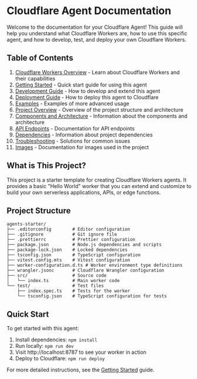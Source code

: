 # Cloudflare Agent Documentation

Welcome to the documentation for your Cloudflare Agent! This guide will help you understand what Cloudflare Workers are, how to use this specific agent, and how to develop, test, and deploy your own Cloudflare Workers.

## Table of Contents

1. [Cloudflare Workers Overview](./cloudflare-workers-overview.md) - Learn about Cloudflare Workers and their capabilities
2. [Getting Started](./getting-started.md) - Quick start guide for using this agent
3. [Development Guide](./development-guide.md) - How to develop and extend this agent
4. [Deployment Guide](./deployment-guide.md) - How to deploy this agent to Cloudflare
5. [Examples](./examples.md) - Examples of more advanced usage
6. [Project Overview](./project-overview.md) - Overview of the project structure and architecture
7. [Components and Architecture](./components.md) - Information about the components and architecture
8. [API Endpoints](./api-endpoints.md) - Documentation for API endpoints
9. [Dependencies](./dependencies.md) - Information about project dependencies
10. [Troubleshooting](./troubleshooting.md) - Solutions for common issues
11. [Images](./images.md) - Documentation for images used in the project

## What is This Project?

This project is a starter template for creating Cloudflare Workers agents. It provides a basic "Hello World" worker that you can extend and customize to build your own serverless applications, APIs, or edge functions.

## Project Structure

```
agents-starter/
├── .editorconfig        # Editor configuration
├── .gitignore           # Git ignore file
├── .prettierrc          # Prettier configuration
├── package.json         # Node.js dependencies and scripts
├── package-lock.json    # Locked dependencies
├── tsconfig.json        # TypeScript configuration
├── vitest.config.mts    # Vitest configuration
├── worker-configuration.d.ts # Worker environment type definitions
├── wrangler.jsonc       # Cloudflare Wrangler configuration
├── src/                 # Source code
│   └── index.ts         # Main worker code
└── test/                # Test files
    ├── index.spec.ts    # Tests for the worker
    └── tsconfig.json    # TypeScript configuration for tests
```

## Quick Start

To get started with this agent:

1. Install dependencies: `npm install`
2. Run locally: `npm run dev`
3. Visit http://localhost:8787 to see your worker in action
4. Deploy to Cloudflare: `npm run deploy`

For more detailed instructions, see the [Getting Started](./getting-started.md) guide.
